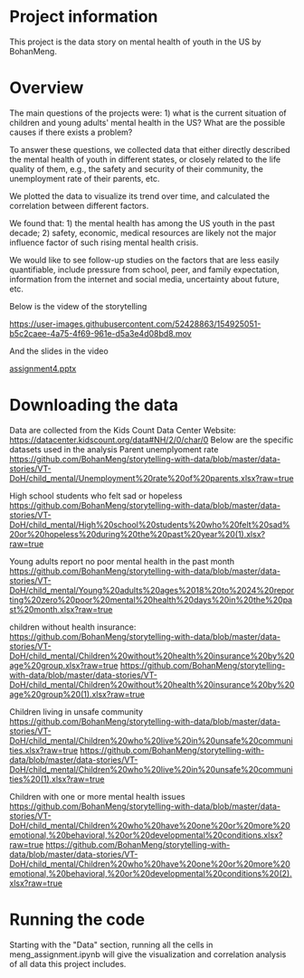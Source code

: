 # Project information

This project is the data story on mental health of youth in the US by BohanMeng. 

# Overview

The main questions of the projects were: 1) what is the current situation of children and young adults' mental health in the US? What are the possible causes if there exists a problem? 

To answer these questions, we collected data that either directly described the mental health of youth in different states, or closely related to the life quality of them, e.g., the safety and security of their community, the unemployment rate of their parents, etc. 

We plotted the data to visualize its trend over time, and calculated the correlation between different factors. 

We found that: 1) the mental health has among the US youth in the past decade; 2) safety, economic, medical resources are likely not the major influence factor of such rising mental health crisis.

We would like to see follow-up studies on the factors that are less easily quantifiable, include pressure from school, peer, and family expectation, information from the internet and social media, uncertainty about future, etc.  

Below is the videw of the storytelling

https://user-images.githubusercontent.com/52428863/154925051-b5c2caee-4a75-4f69-961e-d5a3e4d08bd8.mov

And the slides in the video

[assignment4.pptx](https://github.com/BohanMeng/storytelling-with-data/files/8107945/assignment4.pptx)

# Downloading the data

Data are collected from the Kids Count Data Center
Website: https://datacenter.kidscount.org/data#NH/2/0/char/0
Below are the specific datasets used in the analysis 
Parent unemplyoment rate
https://github.com/BohanMeng/storytelling-with-data/blob/master/data-stories/VT-DoH/child_mental/Unemployment%20rate%20of%20parents.xlsx?raw=true

High school students who felt sad or hopeless
https://github.com/BohanMeng/storytelling-with-data/blob/master/data-stories/VT-DoH/child_mental/High%20school%20students%20who%20felt%20sad%20or%20hopeless%20during%20the%20past%20year%20(1).xlsx?raw=true

Young adults report no poor mental health in the past month
https://github.com/BohanMeng/storytelling-with-data/blob/master/data-stories/VT-DoH/child_mental/Young%20adults%20ages%2018%20to%2024%20reporting%20zero%20poor%20mental%20health%20days%20in%20the%20past%20month.xlsx?raw=true

children without health insurance:
https://github.com/BohanMeng/storytelling-with-data/blob/master/data-stories/VT-DoH/child_mental/Children%20without%20health%20insurance%20by%20age%20group.xlsx?raw=true
https://github.com/BohanMeng/storytelling-with-data/blob/master/data-stories/VT-DoH/child_mental/Children%20without%20health%20insurance%20by%20age%20group%20(1).xlsx?raw=true

Children living in unsafe community 
https://github.com/BohanMeng/storytelling-with-data/blob/master/data-stories/VT-DoH/child_mental/Children%20who%20live%20in%20unsafe%20communities.xlsx?raw=true
https://github.com/BohanMeng/storytelling-with-data/blob/master/data-stories/VT-DoH/child_mental/Children%20who%20live%20in%20unsafe%20communities%20(1).xlsx?raw=true

Children with one or more mental health issues
https://github.com/BohanMeng/storytelling-with-data/blob/master/data-stories/VT-DoH/child_mental/Children%20who%20have%20one%20or%20more%20emotional,%20behavioral,%20or%20developmental%20conditions.xlsx?raw=true
https://github.com/BohanMeng/storytelling-with-data/blob/master/data-stories/VT-DoH/child_mental/Children%20who%20have%20one%20or%20more%20emotional,%20behavioral,%20or%20developmental%20conditions%20(2).xlsx?raw=true

# Running the code

Starting with the "Data" section, running all the cells in meng_assignment.ipynb will give the visualization and correlation analysis of all data this project includes. 
